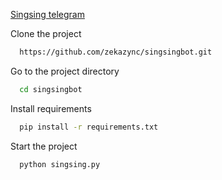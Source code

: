 [Singsing telegram](https://t.me/SingSing_TG_bot/tycoon?startapp=6527488614)

Clone the project
```bash
  https://github.com/zekazync/singsingbot.git
```
Go to the project directory
```bash
  cd singsingbot
```
Install requirements
```bash
  pip install -r requirements.txt
```
Start the project
```bash
  python singsing.py
```
